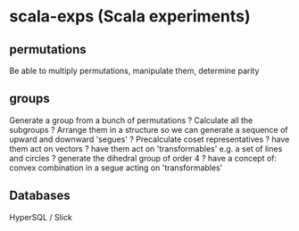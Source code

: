 # scala-exps (Scala experiments)

## permutations

Be able to multiply permutations, manipulate them, determine parity

## groups

Generate a group from a bunch of permutations
? Calculate all the subgroups
? Arrange them in a structure so we can generate a sequence of upward and downward 'segues'
? Precalculate coset representatives
? have them act on vectors
? have them act on 'transformables' e.g. a set of lines and circles
? generate the dihedral group of order 4
? have a concept of: convex combination in a segue acting on 'transformables'

## Databases

HyperSQL / Slick

